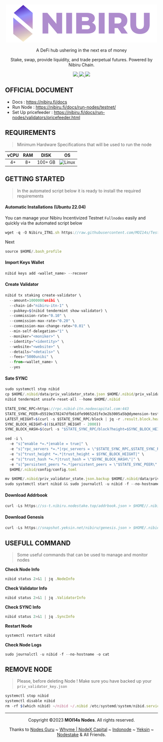 <p align="center">
<img sizes="(max-width: 600px) 480px, 800px" src="https://raw.githubusercontent.com/MOI14s/Testnet-Node/main/Nibiru%20ITN-1/Nibiru.png"></p>

<p align="center">A DeFi hub ushering in the
next era of money</p>
<p align="center">Stake, swap, provide liquidity, and trade perpetual futures.
Powered by Nibiru Chain.</p>
  
<div id="badges">
  <p align="center">
   <a href="https://nibiru.fi">
  <img src="https://img.shields.io/badge/Website-4285F4?style=for-the-badge&logo=GoogleChrome&logoColor=white&style=flat"/>
  <a href="https://twitter.com/NibiruChain">
    <img src="https://img.shields.io/badge/Twitter-1DA1F2?style=for-the-badge&logo=twitter&logoColor=white&style=flat"/>
  </a>
  <a href="https://discord.com/invite/nibiru">
    <img src="https://img.shields.io/badge/Discord-%235865F2.svg?style=for-the-badge&logo=discord&logoColor=white&style=flat"/>
  </a>
  </p>
</div>

## OFFICIAL DOCUMENT
- Docs : https://nibiru.fi/docs
- Run Node : https://nibiru.fi/docs/run-nodes/testnet/
- Set Up pricefeeder : https://nibiru.fi/docs/run-nodes/validators/pricefeeder.html
     
## REQUIREMENTS
> Minimum Hardware Specifications that will be used to run the node
    
| vCPU | RAM | DISK | OS |
| :--: | :--:| :--: | :-: |
| 4+ | 8+ | 100+ GB | ![Linux](https://img.shields.io/badge/Linux-FCC624?style=for-the-badge&logo=linux&logoColor=black)|

## GETTING STARTED
> In the automated script below it is ready to install the required requirements
#### Automatic Installations (Ubuntu 22.04)
You can manage your Nibiru Incentivized Testnet `Fullnodes` easily and quickly via the automated script below
```javascript
wget -q -O Nibiru_ITN1.sh https://raw.githubusercontent.com/MOI14s/Testnet-Node/main/Nibiru%20ITN-1/Nibiru_ITN1.sh && chmod +x Nibiru_ITN1.sh && sudo /bin/bash Nibiru_ITN1.sh
```
Next
```javascript
source $HOME/.bash_profile
```
#### Import Keys Wallet
```javascript
nibid keys add <wallet_name> --recover
```

#### Create Validator
```javascript
nibid tx staking create-validator \
  --amount=1000000unibi \
  --chain-id="nibiru-itn-1" \
  --pubkey=$(nibid tendermint show-validator) \
  --commission-rate="0.10" \
  --commission-max-rate="0.20" \
  --commission-max-change-rate="0.01" \
  --min-self-delegation="1" \
  --moniker="<moniker>" \
  --identity="<identity>" \
  --website="<website>" \
  --details="<details>" \
  --fees="5000unibi" \
  --from=<wallet_name> \
  --yes
  ```

#### Sate SYNC
```javascript
sudo systemctl stop nibid
cp $HOME/.nibid/data/priv_validator_state.json $HOME/.nibid/priv_validator_state.json.backup
nibid tendermint unsafe-reset-all --home $HOME/.nibid
```
```javascript
STATE_SYNC_RPC=https://rpc.nibid-itn.nodexcapital.com:443
STATE_SYNC_PEER=d5519e378247dfb61dfe90652d1fe3e2b3005a5b@dymension-testnet.rpc.kjnodes.com:46656
LATEST_HEIGHT=$(curl -s $STATE_SYNC_RPC/block | jq -r .result.block.header.height)
SYNC_BLOCK_HEIGHT=$(($LATEST_HEIGHT - 2000))
SYNC_BLOCK_HASH=$(curl -s "$STATE_SYNC_RPC/block?height=$SYNC_BLOCK_HEIGHT" | jq -r .result.block_id.hash)
```
```javascript
sed -i \
  -e "s|^enable *=.*|enable = true|" \
  -e "s|^rpc_servers *=.*|rpc_servers = \"$STATE_SYNC_RPC,$STATE_SYNC_RPC\"|" \
  -e "s|^trust_height *=.*|trust_height = $SYNC_BLOCK_HEIGHT|" \
  -e "s|^trust_hash *=.*|trust_hash = \"$SYNC_BLOCK_HASH\"|" \
  -e "s|^persistent_peers *=.*|persistent_peers = \"$STATE_SYNC_PEER\"|" \
  $HOME/.nibid/config/config.toml
```
```javascript
mv $HOME/.nibid/priv_validator_state.json.backup $HOME/.nibid/data/priv_validator_state.json
sudo systemctl start nibid && sudo journalctl -u nibid -f --no-hostname -o cat
```

#### Download Addrbook
```javascript
curl -Ls https://ss-t.nibiru.nodestake.top/addrbook.json > $HOME//.nibid/config/addrbook.json
```

#### Download Genesis
```javascript
curl -Ls https://snapshot.yeksin.net/nibiru/genesis.json > $HOME/.nibid/config/genesis.json
```

## USEFULL COMMAND
> Some useful commands that can be used to manage and monitor nodes

**Check Node Info**
```javascript
nibid status 2>&1 | jq .NodeInfo
```
**Check Validator Info**
```javascript
nibid status 2>&1 | jq .ValidatorInfo
```
**Check SYNC Info**
```javascript
nibid status 2>&1 | jq .SyncInfo
```
**Restart Node**
```javascript
systemctl restart nibid
```
**Check Node Logs**
```javascript
sudo journalctl -u nibid -f --no-hostname -o cat
```

## REMOVE NODE
> Please, before deleting Node ! Make sure you have backed up your `priv_validator_key.json`

```javascript
systemctl stop nibid
systemctl disable nibid
rm -rf $(which nibid) ~/nibid ~/.nibid /etc/systemd/system/nibid.service
```

<hr/>
<p align="center"> Copyright ©2023 <b>MOI14s Nodes</b>. All rights reserved.</p>
<p align="center"> Thanks to <a href="https://nodes.guru/">Nodes Guru</a> ~ <a href="https://discord.com/users/928575843641479198"> Whyme | NodeX Capital</a> ~ <a href="https://github.com/elangrr"> Indonode</a> ~ <a href="https://github.com/yeksin">Yeksin</a> ~ <a href="https://nodestake.top/"> Nodestake</a> & All Friends.
